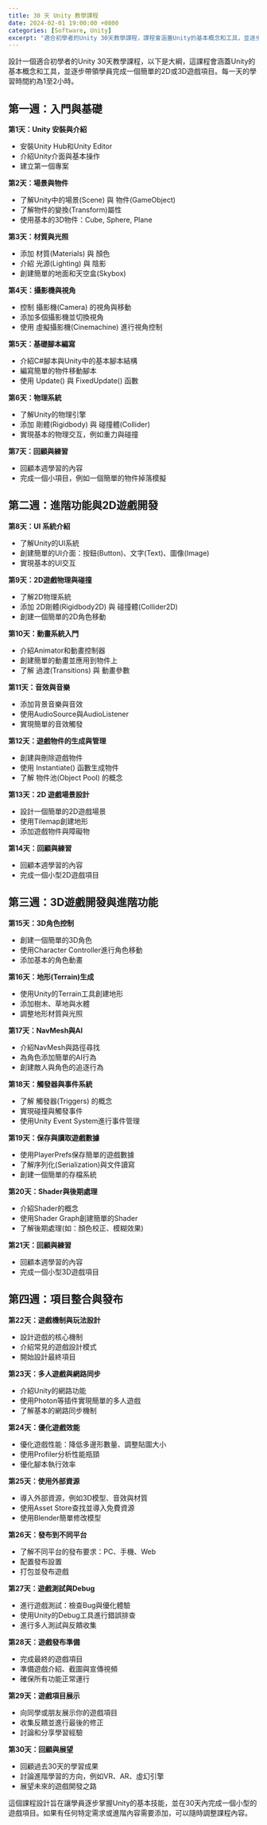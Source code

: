 ```yaml
---
title: 30 天 Unity 教學課程
date: 2024-02-01 19:00:00 +0800
categories: [Software, Unity]
excerpt: "適合初學者的Unity 30天教學課程，課程會涵蓋Unity的基本概念和工具，並逐步帶領學員完成一個簡單的2D或3D遊戲項目"
---
```


設計一個適合初學者的Unity 30天教學課程，以下是大綱，這課程會涵蓋Unity的基本概念和工具，並逐步帶領學員完成一個簡單的2D或3D遊戲項目。每一天的學習時間約為1至2小時。

## 第一週：入門與基礎

**第1天：Unity 安裝與介紹**
- 安裝Unity Hub和Unity Editor
- 介紹Unity介面與基本操作
- 建立第一個專案

**第2天：場景與物件**
- 了解Unity中的場景(Scene) 與 物件(GameObject)
- 了解物件的變換(Transform)屬性
- 使用基本的3D物件：Cube, Sphere, Plane

**第3天：材質與光照**
- 添加 材質(Materials) 與 顏色
- 介紹 光源(Lighting) 與 陰影
- 創建簡單的地面和天空盒(Skybox)

**第4天：攝影機與視角**
- 控制 攝影機(Camera) 的視角與移動
- 添加多個攝影機並切換視角
- 使用 虛擬攝影機(Cinemachine) 進行視角控制

**第5天：基礎腳本編寫**
- 介紹C#腳本與Unity中的基本腳本結構
- 編寫簡單的物件移動腳本
- 使用 Update() 與 FixedUpdate() 函數

**第6天：物理系統**
- 了解Unity的物理引擎
- 添加 剛體(Rigidbody) 與 碰撞體(Collider)
- 實現基本的物理交互，例如重力與碰撞

**第7天：回顧與練習**
- 回顧本週學習的內容
- 完成一個小項目，例如一個簡單的物件掉落模擬

## 第二週：進階功能與2D遊戲開發

**第8天：UI 系統介紹**
- 了解Unity的UI系統
- 創建簡單的UI介面：按鈕(Button)、文字(Text)、圖像(Image)
- 實現基本的UI交互

**第9天：2D遊戲物理與碰撞**
- 了解2D物理系統
- 添加 2D剛體(Rigidbody2D) 與 碰撞體(Collider2D)
- 創建一個簡單的2D角色移動

**第10天：動畫系統入門**
- 介紹Animator和動畫控制器
- 創建簡單的動畫並應用到物件上
- 了解 過渡(Transitions) 與 動畫參數

**第11天：音效與音樂**
- 添加背景音樂與音效
- 使用AudioSource與AudioListener
- 實現簡單的音效觸發

**第12天：遊戲物件的生成與管理**
- 創建與刪除遊戲物件
- 使用 Instantiate() 函數生成物件
- 了解 物件池(Object Pool) 的概念

**第13天：2D 遊戲場景設計**
- 設計一個簡單的2D遊戲場景
- 使用Tilemap創建地形
- 添加遊戲物件與障礙物

**第14天：回顧與練習**
- 回顧本週學習的內容
- 完成一個小型2D遊戲項目

## 第三週：3D遊戲開發與進階功能

**第15天：3D角色控制**
- 創建一個簡單的3D角色
- 使用Character Controller進行角色移動
- 添加基本的角色動畫

**第16天：地形(Terrain)生成**
- 使用Unity的Terrain工具創建地形
- 添加樹木、草地與水體
- 調整地形材質與光照

**第17天：NavMesh與AI**
- 介紹NavMesh與路徑尋找
- 為角色添加簡單的AI行為
- 創建敵人與角色的追逐行為

**第18天：觸發器與事件系統**
- 了解 觸發器(Triggers) 的概念
- 實現碰撞與觸發事件
- 使用Unity Event System進行事件管理

**第19天：保存與讀取遊戲數據**
- 使用PlayerPrefs保存簡單的遊戲數據
- 了解序列化(Serialization)與文件讀寫
- 創建一個簡單的存檔系統

**第20天：Shader與後期處理**
- 介紹Shader的概念
- 使用Shader Graph創建簡單的Shader
- 了解後期處理(如：顏色校正、模糊效果)

**第21天：回顧與練習**
- 回顧本週學習的內容
- 完成一個小型3D遊戲項目

## 第四週：項目整合與發布

**第22天：遊戲機制與玩法設計**
- 設計遊戲的核心機制
- 介紹常見的遊戲設計模式
- 開始設計最終項目

**第23天：多人遊戲與網路同步**
- 介紹Unity的網路功能
- 使用Photon等插件實現簡單的多人遊戲
- 了解基本的網路同步機制

**第24天：優化遊戲效能**
- 優化遊戲性能：降低多邊形數量、調整貼圖大小
- 使用Profiler分析性能瓶頸
- 優化腳本執行效率

**第25天：使用外部資源**
- 導入外部資源，例如3D模型、音效與材質
- 使用Asset Store查找並導入免費資源
- 使用Blender簡單修改模型

**第26天：發布到不同平台**
- 了解不同平台的發布要求：PC、手機、Web
- 配置發布設置
- 打包並發布遊戲

**第27天：遊戲測試與Debug**
- 進行遊戲測試：檢查Bug與優化體驗
- 使用Unity的Debug工具進行錯誤排查
- 進行多人測試與反饋收集

**第28天：遊戲發布準備**
- 完成最終的遊戲項目
- 準備遊戲介紹、截圖與宣傳視頻
- 確保所有功能正常運行

**第29天：遊戲項目展示**
- 向同學或朋友展示你的遊戲項目
- 收集反饋並進行最後的修正
- 討論和分享學習經驗

**第30天：回顧與展望**
- 回顧過去30天的學習成果
- 討論進階學習的方向，例如VR、AR、虛幻引擎
- 展望未來的遊戲開發之路

這個課程設計旨在讓學員逐步掌握Unity的基本技能，並在30天內完成一個小型的遊戲項目。如果有任何特定需求或進階內容需要添加，可以隨時調整課程內容。
